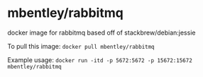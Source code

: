 mbentley/rabbitmq
==================

docker image for rabbitmq
based off of stackbrew/debian:jessie

To pull this image:
`docker pull mbentley/rabbitmq`

Example usage:
`docker run -itd -p 5672:5672 -p 15672:15672 mbentley/rabbitmq`
